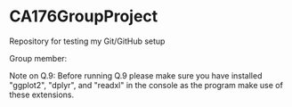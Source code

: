 # CA176GroupProject
Repository for testing my Git/GitHub setup

Group member: 


Note on Q.9: 
Before running Q.9 please make sure you have installed "ggplot2", "dplyr", and "readxl" in the console as the program make use of these extensions.